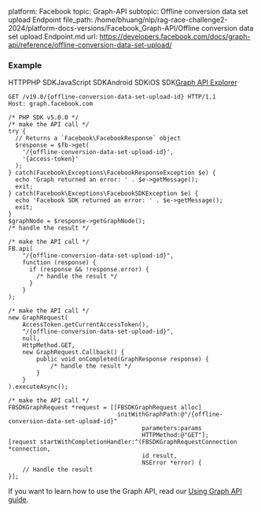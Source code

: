 platform: Facebook
topic: Graph-API
subtopic: Offline conversion data set upload Endpoint
file_path: /home/bhuang/nlp/rag-race-challenge2-2024/platform-docs-versions/Facebook_Graph-API/Offline conversion data set upload Endpoint.md
url: https://developers.facebook.com/docs/graph-api/reference/offline-conversion-data-set-upload/


### Example

HTTPPHP SDKJavaScript SDKAndroid SDKiOS SDK[Graph API Explorer](https://developers.facebook.com/tools/explorer/?method=GET&path=%7Boffline-conversion-data-set-upload-id%7D&version=v19.0)

    GET /v19.0/{offline-conversion-data-set-upload-id} HTTP/1.1
    Host: graph.facebook.com

    /* PHP SDK v5.0.0 */
    /* make the API call */
    try {
      // Returns a `Facebook\FacebookResponse` object
      $response = $fb->get(
        '/{offline-conversion-data-set-upload-id}',
        '{access-token}'
      );
    } catch(Facebook\Exceptions\FacebookResponseException $e) {
      echo 'Graph returned an error: ' . $e->getMessage();
      exit;
    } catch(Facebook\Exceptions\FacebookSDKException $e) {
      echo 'Facebook SDK returned an error: ' . $e->getMessage();
      exit;
    }
    $graphNode = $response->getGraphNode();
    /* handle the result */

    /* make the API call */
    FB.api(
        "/{offline-conversion-data-set-upload-id}",
        function (response) {
          if (response && !response.error) {
            /* handle the result */
          }
        }
    );

    /* make the API call */
    new GraphRequest(
        AccessToken.getCurrentAccessToken(),
        "/{offline-conversion-data-set-upload-id}",
        null,
        HttpMethod.GET,
        new GraphRequest.Callback() {
            public void onCompleted(GraphResponse response) {
                /* handle the result */
            }
        }
    ).executeAsync();

    /* make the API call */
    FBSDKGraphRequest *request = [[FBSDKGraphRequest alloc]
                                   initWithGraphPath:@"/{offline-conversion-data-set-upload-id}"
                                          parameters:params
                                          HTTPMethod:@"GET"];
    [request startWithCompletionHandler:^(FBSDKGraphRequestConnection *connection,
                                          id result,
                                          NSError *error) {
        // Handle the result
    }];

If you want to learn how to use the Graph API, read our [Using Graph API guide](https://developers.facebook.com/docs/graph-api/using-graph-api/).
